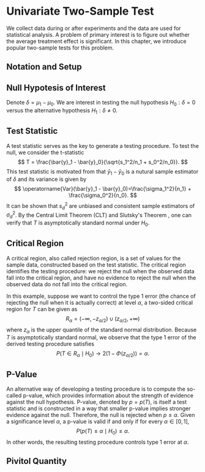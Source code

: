 # Univariate Two-Sample Test

We collect data during or after experiments and the data are used for statistical analysis. A problem of primary interest is to figure out whether the average treatment effect is significant. In this chapter, we introduce popular two-sample tests for this problem.

## Notation and Setup



## Null Hypotesis of Interest

Denote $\delta=\mu_1-\mu_0$. We are interest in testing the null hypothesis $H_0: \delta=0$ versus the alternative hypothesis $H_1: \delta\neq 0$.

## Test Statistic

A test statistic serves as the key to generate a testing procedure. To test the null, we consider the t-statistic 
$$
T = \frac{\bar{y}_1 - \bar{y}_0}{\sqrt{s_1^2/n_1 + s_0^2/n_0}}.
$$
This test statistic is motivated from that $\bar{y}_1 - \bar{y}_0$ is a nutural sample estimator of $\delta$ and its variance is given by
$$
\operatorname{Var}(\bar{y}_1 - \bar{y}_0)=\frac{\sigma_1^2}{n_1} + \frac{\sigma_0^2}{n_0}.
$$
 It can be shown that $s_d^2$ are unbiased and consistent sample estimators of $\sigma^2_d$. By the Central Limit Theorem (CLT) and Slutsky's Theorem , one can verify that $T$ is asymptotically standard normal under $H_0$.

## Critical Region

A critical region, also called rejection region, is a set of values for the sample data, constructed based on the test statistic. The critical region identifies the testing procedure: we reject the null when the observed data fall into the critical region, and have no evidence to reject the null when the observed data do not fall into the critical region.

In this example, suppose we want to control the type 1 error (the chance of rejecting the null when it is actually correct) at level $\alpha$, a two-sided critical region for $T$ can be given as 
$$
R_{\alpha}=(-\infty, -z_{\alpha/2})\cup(z_{\alpha/2},+\infty)
$$
where $z_{\alpha}$ is the upper quantile of the standard normal distribution. Because $T$ is asymptotically standard normal, we observe that the type 1 error of the derived testing procedure satisfies
$$
P(T\in R_{\alpha}\mid H_0) \rightarrow 2(1-\Phi(z_{\alpha/2}))=\alpha.
$$

## P-Value
An alternative way of developing a testing procedure is to compute the so-called p-value, which provides information about the strength of evidence against the null hypothesis. P-value, denoted by $p=p(T)$, is itself a test statistic and is constructed in a way that smaller p-value implies stronger evidence against the null. Therefore, the null is rejected when $p\leq\alpha$. Given a significance level $\alpha$, a p-value is valid if and only if for every $\alpha\in[0,1]$,
$$
P(p(T)\leq \alpha\mid H_0)\leq \alpha.
$$
In other words, the resulting testing procedure controls type 1 error at $\alpha$.
## Pivitol Quantity

